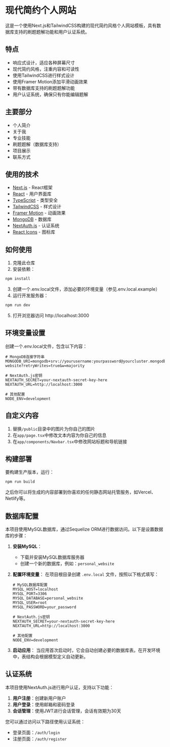 # 现代简约个人网站

这是一个使用Next.js和TailwindCSS构建的现代简约风格个人网站模板，具有数据库支持的刷题题解功能和用户认证系统。

## 特点

- 响应式设计，适应各种屏幕尺寸
- 现代简约风格，注重内容和可读性
- 使用TailwindCSS进行样式设计
- 使用Framer Motion添加平滑动画效果
- 带有数据库支持的刷题题解功能
- 用户认证系统，确保只有你能编辑题解

## 主要部分

- 个人简介
- 关于我
- 专业技能
- 刷题题解（数据库支持）
- 项目展示
- 联系方式

## 使用的技术

- [Next.js](https://nextjs.org/) - React框架
- [React](https://reactjs.org/) - 用户界面库
- [TypeScript](https://www.typescriptlang.org/) - 类型安全
- [TailwindCSS](https://tailwindcss.com/) - 样式设计
- [Framer Motion](https://www.framer.com/motion/) - 动画效果
- [MongoDB](https://www.mongodb.com/) - 数据库
- [NextAuth.js](https://next-auth.js.org/) - 认证系统
- [React Icons](https://react-icons.github.io/react-icons/) - 图标库

## 如何使用

1. 克隆此仓库
2. 安装依赖：
```bash
npm install
```
3. 创建一个.env.local文件，添加必要的环境变量（参见.env.local.example）
4. 运行开发服务器：
```bash
npm run dev
```
5. 打开浏览器访问 http://localhost:3000

## 环境变量设置

创建一个.env.local文件，包含以下内容：

```
# MongoDB连接字符串
MONGODB_URI=mongodb+srv://yourusername:yourpassword@yourcluster.mongodb.net/personal-website?retryWrites=true&w=majority

# NextAuth.js密钥
NEXTAUTH_SECRET=your-nextauth-secret-key-here
NEXTAUTH_URL=http://localhost:3000

# 其他配置
NODE_ENV=development
```

## 自定义内容

1. 替换`/public`目录中的图片为你自己的图片
2. 在`app/page.tsx`中修改文本内容为你自己的信息
3. 在`app/components/Navbar.tsx`中修改网站标题和导航链接

## 构建部署

要构建生产版本，运行：
```bash
npm run build
```

之后你可以将生成的内容部署到你喜欢的任何静态网站托管服务，如Vercel、Netlify等。

## 数据库配置

本项目使用MySQL数据库，通过Sequelize ORM进行数据访问。以下是设置数据库的步骤：

1. **安装MySQL**：
   - 下载并安装MySQL数据库服务器
   - 创建一个新的数据库，例如：`personal_website`

2. **配置环境变量**：
   在项目根目录创建 `.env.local` 文件，按照以下格式填写：
   ```
   # MySQL数据库配置
   MYSQL_HOST=localhost
   MYSQL_PORT=3306
   MYSQL_DATABASE=personal_website
   MYSQL_USER=root
   MYSQL_PASSWORD=your_password

   # NextAuth.js密钥
   NEXTAUTH_SECRET=your-nextauth-secret-key-here
   NEXTAUTH_URL=http://localhost:3000

   # 其他配置
   NODE_ENV=development
   ```

3. **启动应用**：
   当应用首次启动时，它会自动创建必要的数据库表。在开发环境中，表结构会根据模型定义自动更新。

## 认证系统

本项目使用NextAuth.js进行用户认证，支持以下功能：

1. **用户注册**：创建新用户账户
2. **用户登录**：使用邮箱和密码登录
3. **会话管理**：使用JWT进行会话管理，会话有效期为30天

您可以通过访问以下路径使用认证系统：
- 登录页面：`/auth/login`
- 注册页面：`/auth/register` 